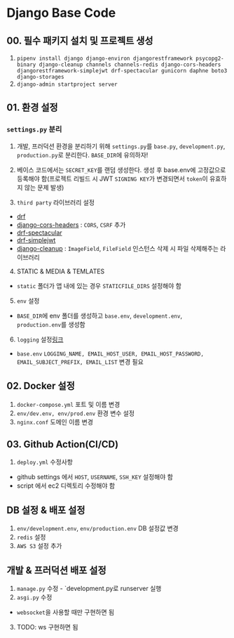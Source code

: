 # Django Base Code
## 00. 필수 패키지 설치 및 프로젝트 생성
1. `pipenv install django django-environ djangorestframework psycopg2-binary django-cleanup channels channels-redis django-cors-headers djangorestframework-simplejwt drf-spectacular gunicorn daphne boto3 django-storages `
2. `django-admin startproject server`

## 01. 환경 설정
### `settings.py` 분리
1. 개발, 프러덕션 환경을 분리하기 위해 `settings.py`를 `base.py`, `development.py`, `production.py`로 분리한다. `BASE_DIR`에 유의하자!

2. 베이스 코드에서는 `SECRET_KEY`를 랜덤 생성한다. 생성 후 base.env에 고정값으로 등록해야 함(프로젝트 리빌드 시 JWT `SIGNING KEY`가 변경되면서 `token`이 유효하지 않는 문제 발생)

3. `third party` 라이브러리 설정
  * [drf](https://www.django-rest-framework.org/)
  * [django-cors-headers](https://pypi.org/project/django-cors-headers/) : `CORS`, `CSRF` 추가
  * [drf-spectacular](https://drf-spectacular.readthedocs.io/en/latest/)
  * [drf-simplejwt](https://django-rest-framework-simplejwt.readthedocs.io/en/latest/)
  * [django-cleanup](https://pypi.org/project/django-cleanup/) : `ImageField`, `FileField` 인스턴스 삭제 시 파일 삭제해주는 라이브러리

4. STATIC & MEDIA & TEMLATES
  * `static` 폴더가 앱 내에 있는 경우 `STATICFILE_DIRS` 설정해야 함

5. `env` 설정
  * `BASE_DIR`에 env 폴더를 생성하고 `base.env`, `development.env`, `production.env`를 생성함

6. `logging` 설정[링크](https://kincoding.com/entry/Google-Gmail-SMTP-%EC%82%AC%EC%9A%A9%EC%9D%84-%EC%9C%84%ED%95%9C-%EC%84%B8%ED%8C%85)
  * `base.env` `LOGGING_NAME, EMAIL_HOST_USER, EMAIL_HOST_PASSWORD, EMAIL_SUBJECT_PREFIX, EMAIL_LIST` 변경 필요


## 02. Docker 설정
1. `docker-compose.yml` 포트 및 이름 변경
2. `env/dev.env, env/prod.env` 환경 변수 설정
3. `nginx.conf` 도메인 이름 변경


## 03. Github Action(CI/CD)
1. `deploy.yml` 수정사항
  * github settings 에서 `HOST`, `USERNAME`, `SSH_KEY` 설정해야 함
  * script 에서 ec2 디렉토리 수정해야 함


## DB 설정 & 배포 설정
1. `env/development.env`, `env/production.env` DB 설정값 변경
2. `redis` 설정
3. `AWS S3` 설정 추가


##  개발 & 프러덕션 배포 설정
1. `manage.py` 수정 - `development.py로 runserver 실행
2. `asgi.py` 수정
  * `websocket`을 사용할 때만 구현하면 됨
3. TODO: ws 구현하면 됨



